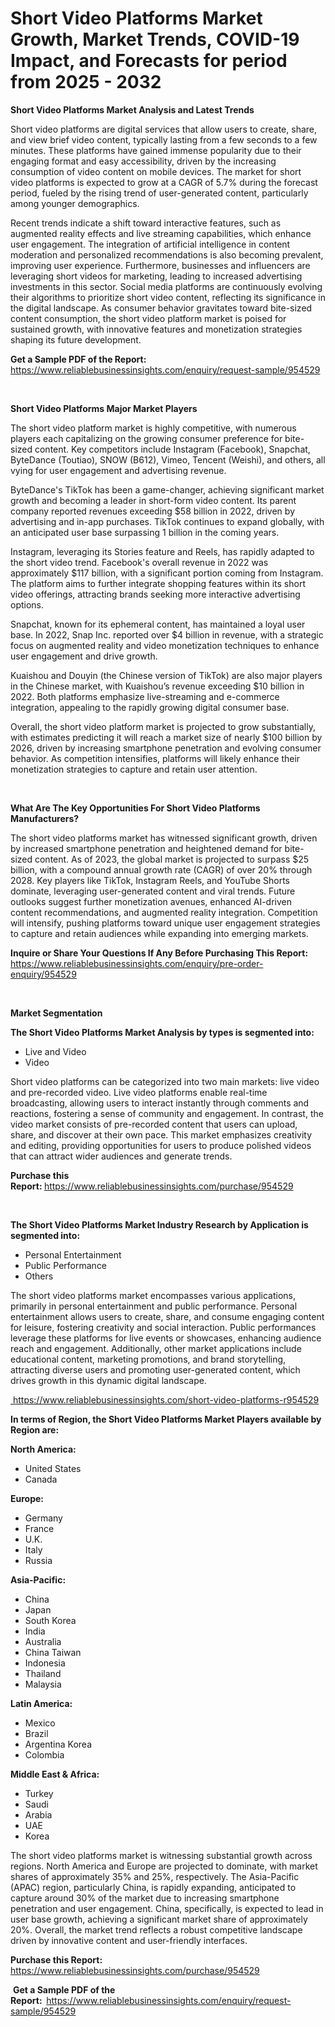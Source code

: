 <p><h1>Short Video Platforms Market Growth, Market Trends, COVID-19 Impact, and Forecasts for period from 2025 - 2032</h1></p><p><strong>Short Video Platforms Market Analysis and Latest Trends</strong></p>
<p><p>Short video platforms are digital services that allow users to create, share, and view brief video content, typically lasting from a few seconds to a few minutes. These platforms have gained immense popularity due to their engaging format and easy accessibility, driven by the increasing consumption of video content on mobile devices. The market for short video platforms is expected to grow at a CAGR of 5.7% during the forecast period, fueled by the rising trend of user-generated content, particularly among younger demographics.</p><p>Recent trends indicate a shift toward interactive features, such as augmented reality effects and live streaming capabilities, which enhance user engagement. The integration of artificial intelligence in content moderation and personalized recommendations is also becoming prevalent, improving user experience. Furthermore, businesses and influencers are leveraging short videos for marketing, leading to increased advertising investments in this sector. Social media platforms are continuously evolving their algorithms to prioritize short video content, reflecting its significance in the digital landscape. As consumer behavior gravitates toward bite-sized content consumption, the short video platform market is poised for sustained growth, with innovative features and monetization strategies shaping its future development.</p></p>
<p><strong>Get a Sample PDF of the Report:&nbsp;</strong> <a href="https://www.reliablebusinessinsights.com/enquiry/request-sample/954529?utm_campaign=2721&utm_medium=2&utm_source=Github&utm_content=ia&utm_term=18042025&utm_id=short-video-platforms">https://www.reliablebusinessinsights.com/enquiry/request-sample/954529</a></p>
<p>&nbsp;</p>
<p><strong>Short Video Platforms Major Market Players</strong></p>
<p><p>The short video platform market is highly competitive, with numerous players each capitalizing on the growing consumer preference for bite-sized content. Key competitors include Instagram (Facebook), Snapchat, ByteDance (Toutiao), SNOW (B612), Vimeo, Tencent (Weishi), and others, all vying for user engagement and advertising revenue.</p><p>ByteDance's TikTok has been a game-changer, achieving significant market growth and becoming a leader in short-form video content. Its parent company reported revenues exceeding $58 billion in 2022, driven by advertising and in-app purchases. TikTok continues to expand globally, with an anticipated user base surpassing 1 billion in the coming years.</p><p>Instagram, leveraging its Stories feature and Reels, has rapidly adapted to the short video trend. Facebook's overall revenue in 2022 was approximately $117 billion, with a significant portion coming from Instagram. The platform aims to further integrate shopping features within its short video offerings, attracting brands seeking more interactive advertising options.</p><p>Snapchat, known for its ephemeral content, has maintained a loyal user base. In 2022, Snap Inc. reported over $4 billion in revenue, with a strategic focus on augmented reality and video monetization techniques to enhance user engagement and drive growth.</p><p>Kuaishou and Douyin (the Chinese version of TikTok) are also major players in the Chinese market, with Kuaishou’s revenue exceeding $10 billion in 2022. Both platforms emphasize live-streaming and e-commerce integration, appealing to the rapidly growing digital consumer base.</p><p>Overall, the short video platform market is projected to grow substantially, with estimates predicting it will reach a market size of nearly $100 billion by 2026, driven by increasing smartphone penetration and evolving consumer behavior. As competition intensifies, platforms will likely enhance their monetization strategies to capture and retain user attention.</p></p>
<p>&nbsp;</p>
<p><strong>What Are The Key Opportunities For Short Video Platforms Manufacturers?</strong></p>
<p><p>The short video platforms market has witnessed significant growth, driven by increased smartphone penetration and heightened demand for bite-sized content. As of 2023, the global market is projected to surpass $25 billion, with a compound annual growth rate (CAGR) of over 20% through 2028. Key players like TikTok, Instagram Reels, and YouTube Shorts dominate, leveraging user-generated content and viral trends. Future outlooks suggest further monetization avenues, enhanced AI-driven content recommendations, and augmented reality integration. Competition will intensify, pushing platforms toward unique user engagement strategies to capture and retain audiences while expanding into emerging markets.</p></p>
<p><strong>Inquire or Share Your Questions If Any Before Purchasing This Report:</strong> <a href="https://www.reliablebusinessinsights.com/enquiry/pre-order-enquiry/954529?utm_campaign=2721&utm_medium=2&utm_source=Github&utm_content=ia&utm_term=18042025&utm_id=short-video-platforms">https://www.reliablebusinessinsights.com/enquiry/pre-order-enquiry/954529</a></p>
<p>&nbsp;</p>
<p><strong>Market Segmentation</strong></p>
<p><strong>The Short Video Platforms Market Analysis by types is segmented into:</strong></p>
<p><ul><li>Live and Video</li><li>Video</li></ul></p>
<p><p>Short video platforms can be categorized into two main markets: live video and pre-recorded video. Live video platforms enable real-time broadcasting, allowing users to interact instantly through comments and reactions, fostering a sense of community and engagement. In contrast, the video market consists of pre-recorded content that users can upload, share, and discover at their own pace. This market emphasizes creativity and editing, providing opportunities for users to produce polished videos that can attract wider audiences and generate trends.</p></p>
<p><strong>Purchase this Report:&nbsp;</strong><a href="https://www.reliablebusinessinsights.com/purchase/954529?utm_campaign=2721&utm_medium=2&utm_source=Github&utm_content=ia&utm_term=18042025&utm_id=short-video-platforms">https://www.reliablebusinessinsights.com/purchase/954529</a></p>
<p>&nbsp;</p>
<p><strong>The Short Video Platforms Market Industry Research by Application is segmented into:</strong></p>
<p><ul><li>Personal Entertainment</li><li>Public Performance</li><li>Others</li></ul></p>
<p><p>The short video platforms market encompasses various applications, primarily in personal entertainment and public performance. Personal entertainment allows users to create, share, and consume engaging content for leisure, fostering creativity and social interaction. Public performances leverage these platforms for live events or showcases, enhancing audience reach and engagement. Additionally, other market applications include educational content, marketing promotions, and brand storytelling, attracting diverse users and promoting user-generated content, which drives growth in this dynamic digital landscape.</p></p>
<p><a href="https://www.reliablebusinessinsights.com/short-video-platforms-r954529?utm_campaign=2721&utm_medium=2&utm_source=Github&utm_content=ia&utm_term=18042025&utm_id=short-video-platforms">&nbsp;https://www.reliablebusinessinsights.com/short-video-platforms-r954529</a></p>
<p><strong>In terms of Region, the Short Video Platforms Market Players available by Region are:</strong></p>
<p>
    <p> <strong> North America: </strong>
        <ul>
            <li>United States</li>
            <li>Canada</li>
        </ul>
        </p> 
    <p> <strong> Europe: </strong>
        <ul>
            <li>Germany</li>
            <li>France</li>
            <li>U.K.</li>
            <li>Italy</li>
            <li>Russia</li>
        </ul>
        </p> 
    <p> <strong> Asia-Pacific: </strong>
        <ul>
            <li>China</li>
            <li>Japan</li>
            <li>South Korea</li>
            <li>India</li>
            <li>Australia</li>
            <li>China Taiwan</li>
            <li>Indonesia</li>
            <li>Thailand</li>
            <li>Malaysia</li>
        </ul>
        </p> 
    <p> <strong> Latin America: </strong>
        <ul>
            <li>Mexico</li>
            <li>Brazil</li>
            <li>Argentina Korea</li>
            <li>Colombia</li>
        </ul>
        </p> 
    <p> <strong> Middle East & Africa: </strong>
        <ul>
            <li>Turkey</li>
            <li>Saudi</li>
            <li>Arabia</li>
            <li>UAE</li>
            <li>Korea</li>
        </ul>
    </p>
    </p>
<p><p>The short video platforms market is witnessing substantial growth across regions. North America and Europe are projected to dominate, with market shares of approximately 35% and 25%, respectively. The Asia-Pacific (APAC) region, particularly China, is rapidly expanding, anticipated to capture around 30% of the market due to increasing smartphone penetration and user engagement. China, specifically, is expected to lead in user base growth, achieving a significant market share of approximately 20%. Overall, the market trend reflects a robust competitive landscape driven by innovative content and user-friendly interfaces.</p></p>
<p><strong>Purchase this Report: </strong><a href="https://www.reliablebusinessinsights.com/purchase/954529?utm_campaign=2721&utm_medium=2&utm_source=Github&utm_content=ia&utm_term=18042025&utm_id=short-video-platforms">https://www.reliablebusinessinsights.com/purchase/954529</a></p>
<p>&nbsp;<strong>Get a Sample PDF of the Report:&nbsp;&nbsp;</strong><a href="https://www.reliablebusinessinsights.com/enquiry/request-sample/954529?utm_campaign=2721&utm_medium=2&utm_source=Github&utm_content=ia&utm_term=18042025&utm_id=short-video-platforms">https://www.reliablebusinessinsights.com/enquiry/request-sample/954529</a></p>
<p><strong></strong></p>
<p><p></p><p></p><p></p></p>